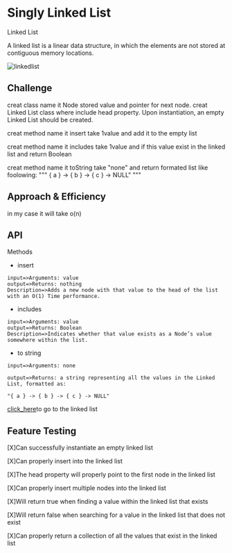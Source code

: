 # Singly Linked List
<!-- Short summary or background information -->
Linked List

A linked list is a linear data structure, in which the elements are not stored at contiguous memory locations.

![linkedlist](https://media.geeksforgeeks.org/wp-content/cdn-uploads/gq/2013/03/Linkedlist.png)

## Challenge
<!-- Description of the challenge -->
creat class name it Node stored value and pointer for next node.
creat Linked List class where include  head property.
Upon instantiation, an empty Linked List should be created.

creat method name it insert take 1value and add it to the empty list

creat method name it includes take 1value and if this value exist in the linked list and return Boolean

creat method name it toString take "none" and return formated list like foolowing:
"""
{ a } -> { b } -> { c } -> NULL"
"""

## Approach & Efficiency
<!-- What approach did you take? Why? What is the Big O space/time for this approach? -->
in my case it will take o(n)


## API
<!-- Description of each method publicly available to your Linked List -->
Methods

* insert
```
input=>Arguments: value
output=>Returns: nothing
Description=>Adds a new node with that value to the head of the list with an O(1) Time performance.
```
* includes
```
input=>Arguments: value
output=>Returns: Boolean
Description=>Indicates whether that value exists as a Node’s value somewhere within the list.
```
* to string
```
input=>Arguments: none

output=>Returns: a string representing all the values in the Linked List, formatted as:

"{ a } -> { b } -> { c } -> NULL"
```


[click_here](https://github.com/monaSalih/data-structures-and-algorithms/pull/23)to go to the linked list

<!-- lfjdfvjdkjkdj -->


## Feature Testing
[X]Can successfully instantiate an empty linked list

[X]Can properly insert into the linked list

[X]The head property will properly point to the first node in the linked list

[X]Can properly insert multiple nodes into the linked list

[X]Will return true when finding a value within the linked list that exists

[X]Will return false when searching for a value in the linked list that does not exist

[X]Can properly return a collection of all the values that exist in the linked list
